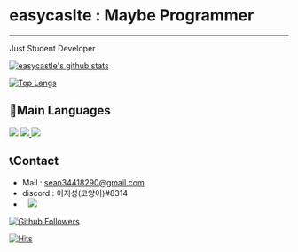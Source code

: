 # easycaslte : Maybe Programmer
---
Just Student Developer

[![easycastle's github stats](https://github-readme-stats.vercel.app/api?username=easycastle&show_icons=true&theme=dracula)](https://github.com/easycastle)

[![Top Langs](https://github-readme-stats.vercel.app/api/top-langs/?username=easycastle&layout=compact&langs_count=8&theme=dracula)](https://github.com/easycastle)

## 📜Main Languages
<a href="https://www.python.org/"><img src="https://img.shields.io/badge/Python-3766AB?style=flat-square&logo=Python&logoColor=white"/></a> 
<a href="https://www.oracle.com/kr/java/technologies/javase-downloads.html/"><img src="https://img.shields.io/badge/Java-007396?style=flat-square&logo=Java&logoColor=white">
 </a>
 <a href="https://en.wikipedia.org/wiki/C_(programming_language)"><img src="https://img.shields.io/badge/C-373737?style=flat-square&logo=C&logoColor=white"/></a>
 
 ## 📞Contact
 * Mail : [sean34418290@gmail.com](sean34418290@gmail.com)
 * discord : 이지성(코양이)#8314
 * <a href="https://www.instagram.com/code._.cat"><img src="http://img.shields.io/badge/-Instagram-black?style=flat&logo=Instagram&link=https://www.instagram.com/code._.cat/" style="height : auto; margin-left : 10px; margin-right : 10px;"/></a>

[![Github Followers](https://img.shields.io/github/followers/easycastle?color=06d6a0&label=Github%20Followers&style=for-the-badge)](https://github.com/easycastle?tab=followers)

[![Hits](https://hits.seeyoufarm.com/api/count/incr/badge.svg?url=https%3A%2F%2Fgithub.com%2Feasycastle&count_bg=%2379C83D&title_bg=%23555555&icon=&icon_color=%23E7E7E7&title=hits&edge_flat=false)](https://hits.seeyoufarm.com)
